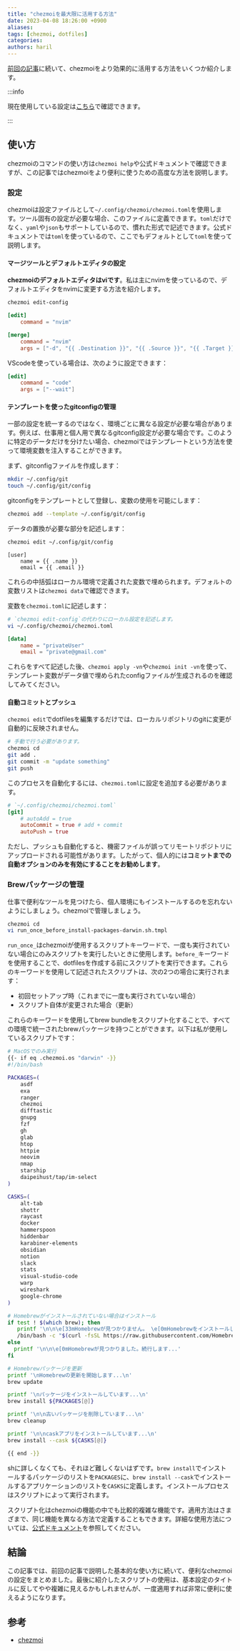 ```yaml
---
title: "chezmoiを最大限に活用する方法"
date: 2023-04-08 18:26:00 +0900
aliases: 
tags: [chezmoi, dotfiles]
categories: 
authors: haril
---
```


[前回の記事](https://haril.dev/blog/2023/03/26/chezmoi-awesome-dotfile-manager)に続いて、chezmoiをより効果的に活用する方法をいくつか紹介します。

:::info

現在使用している設定は[こちら](https://github.com/songkg7/dotfiles)で確認できます。

:::

## 使い方

chezmoiのコマンドの使い方は`chezmoi help`や公式ドキュメントで確認できますが、この記事ではchezmoiをより便利に使うための高度な方法を説明します。

### 設定

chezmoiは設定ファイルとして`~/.config/chezmoi/chezmoi.toml`を使用します。ツール固有の設定が必要な場合、このファイルに定義できます。`toml`だけでなく、`yaml`や`json`もサポートしているので、慣れた形式で記述できます。公式ドキュメントでは`toml`を使っているので、ここでもデフォルトとして`toml`を使って説明します。

#### マージツールとデフォルトエディタの設定

**chezmoiのデフォルトエディタはviです**。私は主にnvimを使っているので、デフォルトエディタをnvimに変更する方法を紹介します。

```bash
chezmoi edit-config
```

```toml
[edit]
    command = "nvim"

[merge]
    command = "nvim"
    args = ["-d", "{{ .Destination }}", "{{ .Source }}", "{{ .Target }}"]
```

VScodeを使っている場合は、次のように設定できます：

```toml
[edit]
    command = "code"
    args = ["--wait"]
```

#### テンプレートを使ったgitconfigの管理

一部の設定を統一するのではなく、環境ごとに異なる設定が必要な場合があります。例えば、仕事用と個人用で異なるgitconfig設定が必要な場合です。このように特定のデータだけを分けたい場合、chezmoiではテンプレートという方法を使って環境変数を注入することができます。

まず、gitconfigファイルを作成します：

```bash
mkdir ~/.config/git
touch ~/.config/git/config
```

gitconfigをテンプレートとして登録し、変数の使用を可能にします：

```bash
chezmoi add --template ~/.config/git/config
```

データの置換が必要な部分を記述します：

```bash
chezmoi edit ~/.config/git/config
```

```text
[user]
    name = {{ .name }}
    email = {{ .email }}
```

これらの中括弧はローカル環境で定義された変数で埋められます。デフォルトの変数リストは`chezmoi data`で確認できます。

変数を`chezmoi.toml`に記述します：

```bash
# `chezmoi edit-config`の代わりにローカル設定を記述します。
vi ~/.config/chezmoi/chezmoi.toml
```

```toml
[data]
    name = "privateUser"
    email = "private@gmail.com"
```

これらをすべて記述した後、`chezmoi apply -vn`や`chezmoi init -vn`を使って、テンプレート変数がデータ値で埋められたconfigファイルが生成されるのを確認してみてください。

#### 自動コミットとプッシュ

`chezmoi edit`でdotfilesを編集するだけでは、ローカルリポジトリのgitに変更が自動的に反映されません。

```bash
# 手動で行う必要があります。
chezmoi cd
git add .
git commit -m "update something"
git push
```

このプロセスを自動化するには、`chezmoi.toml`に設定を追加する必要があります。

```toml
# `~/.config/chezmoi/chezmoi.toml`
[git]
    # autoAdd = true
    autoCommit = true # add + commit
    autoPush = true
```

ただし、プッシュも自動化すると、機密ファイルが誤ってリモートリポジトリにアップロードされる可能性があります。したがって、個人的には**コミットまでの自動オプションのみを有効にすることをお勧めします**。

### Brewパッケージの管理

仕事で便利なツールを見つけたら、個人環境にもインストールするのを忘れないようにしましょう。chezmoiで管理しましょう。

```bash
chezmoi cd
vi run_once_before_install-packages-darwin.sh.tmpl
```

`run_once_`はchezmoiが使用するスクリプトキーワードで、一度も実行されていない場合にのみスクリプトを実行したいときに使用します。`before_`キーワードを使用することで、dotfilesを作成する前にスクリプトを実行できます。これらのキーワードを使用して記述されたスクリプトは、次の2つの場合に実行されます：

- 初回セットアップ時（これまでに一度も実行されていない場合）
- スクリプト自体が変更された場合（更新）

これらのキーワードを使用してbrew bundleをスクリプト化することで、すべての環境で統一されたbrewパッケージを持つことができます。以下は私が使用しているスクリプトです：

```bash
# MacOSでのみ実行
{{- if eq .chezmoi.os "darwin" -}}
#!/bin/bash

PACKAGES=(
    asdf
    exa
    ranger
    chezmoi
    difftastic
    gnupg
    fzf
    gh
    glab
    htop
    httpie
    neovim
    nmap
    starship
    daipeihust/tap/im-select
)

CASKS=(
    alt-tab
    shottr
    raycast
    docker
    hammerspoon
    hiddenbar
    karabiner-elements
    obsidian
    notion
    slack
    stats
    visual-studio-code
    warp
    wireshark
    google-chrome
)

# Homebrewがインストールされていない場合はインストール
if test ! $(which brew); then
   printf '\n\n\e[33mHomebrewが見つかりません。 \e[0mHomebrewをインストールします...'
   /bin/bash -c "$(curl -fsSL https://raw.githubusercontent.com/Homebrew/install/master/install.sh)"
else
  printf '\n\n\e[0mHomebrewが見つかりました。続行します...'
fi

# Homebrewパッケージを更新
printf '\nHomebrewの更新を開始します...\n'
brew update

printf '\nパッケージをインストールしています...\n'
brew install ${PACKAGES[@]}

printf '\n\n古いパッケージを削除しています...\n'
brew cleanup

printf '\n\ncaskアプリをインストールしています...\n'
brew install --cask ${CASKS[@]}

{{ end -}}
```

shに詳しくなくても、それほど難しくないはずです。`brew install`でインストールするパッケージのリストを`PACKAGES`に、`brew install --cask`でインストールするアプリケーションのリストを`CASKS`に定義します。インストールプロセスはスクリプトによって実行されます。

スクリプト化はchezmoiの機能の中でも比較的複雑な機能です。適用方法はさまざまで、同じ機能を異なる方法で定義することもできます。詳細な使用方法については、[公式ドキュメント](https://www.chezmoi.io/user-guide/use-scripts-to-perform-actions/#set-environment-variables)を参照してください。

## 結論

この記事では、前回の記事で説明した基本的な使い方に続いて、便利なchezmoiの設定をまとめました。最後に紹介したスクリプトの使用は、基本設定のタイトルに反してやや複雑に見えるかもしれませんが、一度適用すれば非常に便利に使えるようになります。

## 参考

- [chezmoi](https://www.chezmoi.io/user-guide/command-overview/)
